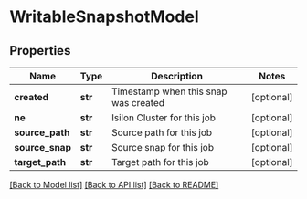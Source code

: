 # WritableSnapshotModel

## Properties
Name | Type | Description | Notes
------------ | ------------- | ------------- | -------------
**created** | **str** | Timestamp when this snap was created | [optional] 
**ne** | **str** | Isilon Cluster for this job | [optional] 
**source_path** | **str** | Source path for this job | [optional] 
**source_snap** | **str** | Source snap for this job | [optional] 
**target_path** | **str** | Target path for this job | [optional] 

[[Back to Model list]](../README.md#documentation-for-models) [[Back to API list]](../README.md#documentation-for-api-endpoints) [[Back to README]](../README.md)


